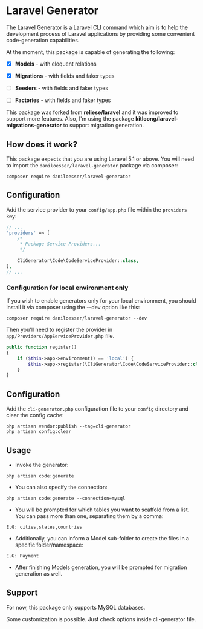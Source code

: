 # Laravel Generator


The Laravel Generator is a Laravel CLI command which aim is 
to help the development process of Laravel applications by 
providing some convenient code-generation capabilities.

At the moment, this package is capable of generating the following:
- [x] **Models** - with eloquent relations
- [x] **Migrations** - with fields and faker types
- [ ] **Seeders** - with fields and faker types
- [ ] **Factories** - with fields and faker types



This package was forked from **reliese/laravel** and it was improved to support more features.
Also, I'm using the package **kitloong/laravel-migrations-generator** to support migration generation. 

## How does it work?

This package expects that you are using Laravel 5.1 or above.
You will need to import the `daniloesser/laravel-generator` package via composer:

```shell
composer require daniloesser/laravel-generator
```

## Configuration

Add the service provider to your `config/app.php` file within the `providers` key:

```php
// ...
'providers' => [
    /*
     * Package Service Providers...
     */

    CliGenerator\Code\CodeServiceProvider::class,
],
// ...
```
### Configuration for local environment only

If you wish to enable generators only for your local environment, you should install it via composer using the --dev option like this:

```shell
composer require daniloesser/laravel-generator --dev
```

Then you'll need to register the provider in `app/Providers/AppServiceProvider.php` file.

```php
public function register()
{
    if ($this->app->environment() == 'local') {
        $this->app->register(\CliGenerator\Code\CodeServiceProvider::class);
    }
}
```

## Configuration



Add the `cli-generator.php` configuration file to your `config` directory and clear the config cache:

```shell
php artisan vendor:publish --tag=cli-generator
php artisan config:clear
```

## Usage

- Invoke the generator:

```shell
php artisan code:generate
```

- You can also specify the connection:

```shell
php artisan code:generate --connection=mysql
```

- You will be prompted for which tables you want to scaffold from a list. You can pass more than one, separating them by a comma:

```shell
E.G: cities,states,countries
```

- Additionally, you can inform a Model sub-folder to create the files in a specific folder/namespace:

```shell
E.G: Payment
```

- After finishing Models generation, you will be prompted for migration generation as well.


## Support

For now, this package only supports MySQL databases.

Some customization is possible. Just check options inside cli-generator file.



